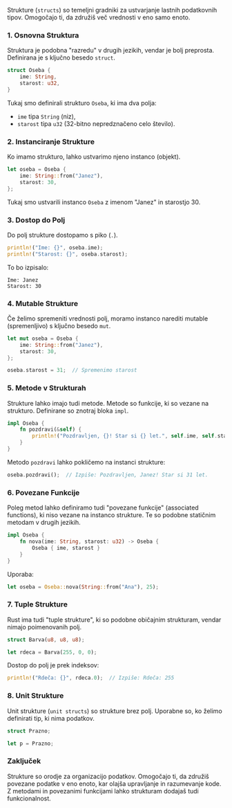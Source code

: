 Strukture (`structs`) so temeljni gradniki za ustvarjanje lastnih podatkovnih tipov. Omogočajo ti, da združiš več vrednosti v eno samo enoto. 
### 1. Osnovna Struktura

Struktura je podobna "razredu" v drugih jezikih, vendar je bolj preprosta. Definirana je s ključno besedo `struct`.

```rust
struct Oseba {
    ime: String,
    starost: u32,
}
```

Tukaj smo definirali strukturo `Oseba`, ki ima dva polja:
- `ime` tipa `String` (niz),
- `starost` tipa `u32` (32-bitno nepredznačeno celo število).

### 2. Instanciranje Strukture

Ko imamo strukturo, lahko ustvarimo njeno instanco (objekt).

```rust
let oseba = Oseba {
    ime: String::from("Janez"),
    starost: 30,
};
```

Tukaj smo ustvarili instanco `Oseba` z imenom "Janez" in starostjo 30.

### 3. Dostop do Polj

Do polj strukture dostopamo s piko (`.`).

```rust
println!("Ime: {}", oseba.ime);
println!("Starost: {}", oseba.starost);
```

To bo izpisalo:
```
Ime: Janez
Starost: 30
```

### 4. Mutable Strukture

Če želimo spremeniti vrednosti polj, moramo instanco narediti mutable (spremenljivo) s ključno besedo `mut`.

```rust
let mut oseba = Oseba {
    ime: String::from("Janez"),
    starost: 30,
};

oseba.starost = 31;  // Spremenimo starost
```

### 5. Metode v Strukturah

Strukture lahko imajo tudi metode. Metode so funkcije, ki so vezane na strukturo. Definirane so znotraj bloka `impl`.

```rust
impl Oseba {
    fn pozdravi(&self) {
        println!("Pozdravljen, {}! Star si {} let.", self.ime, self.starost);
    }
}
```

Metodo `pozdravi` lahko pokličemo na instanci strukture:

```rust
oseba.pozdravi();  // Izpiše: Pozdravljen, Janez! Star si 31 let.
```

### 6. Povezane Funkcije

Poleg metod lahko definiramo tudi "povezane funkcije" (associated functions), ki niso vezane na instanco strukture. Te so podobne statičnim metodam v drugih jezikih.

```rust
impl Oseba {
    fn nova(ime: String, starost: u32) -> Oseba {
        Oseba { ime, starost }
    }
}
```

Uporaba:

```rust
let oseba = Oseba::nova(String::from("Ana"), 25);
```

### 7. Tuple Strukture

Rust ima tudi "tuple strukture", ki so podobne običajnim strukturam, vendar nimajo poimenovanih polj.

```rust
struct Barva(u8, u8, u8);

let rdeca = Barva(255, 0, 0);
```

Dostop do polj je prek indeksov:

```rust
println!("Rdeča: {}", rdeca.0);  // Izpiše: Rdeča: 255
```

### 8. Unit Strukture

Unit strukture (`unit structs`) so strukture brez polj. Uporabne so, ko želimo definirati tip, ki nima podatkov.

```rust
struct Prazno;

let p = Prazno;
```

### Zaključek

Strukture so orodje za organizacijo podatkov. Omogočajo ti, da združiš povezane podatke v eno enoto, kar olajša upravljanje in razumevanje kode. Z metodami in povezanimi funkcijami lahko strukturam dodajaš tudi funkcionalnost.
